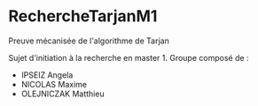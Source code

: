 # RechercheTarjanM1
Preuve mécanisée de l'algorithme de Tarjan

Sujet d'initiation à la recherche en master 1.
Groupe composé de :
- IPSEIZ Angela
- NICOLAS Maxime
- OLEJNICZAK Matthieu
